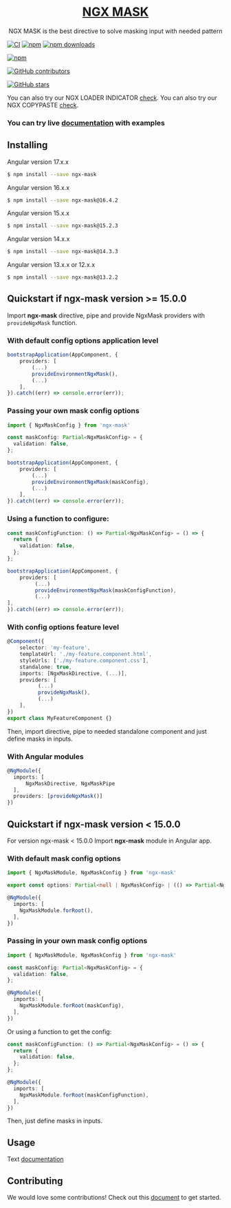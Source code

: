 <a href="http://jsdaddy.io/img/logo.png">
  <h1 align="center">NGX MASK</h1>
</a>

<p align="center">
  NGX MASK is the best directive to solve masking input with needed pattern
</p>

[![CI](https://github.com/JsDaddy/ngx-mask/actions/workflows/quality-check.yml/badge.svg?branch=develop)](https://github.com/JsDaddy/ngx-mask/actions/workflows/main.yml)
[![npm](https://img.shields.io/npm/v/ngx-mask.svg)](https://www.npmjs.com/package/ngx-mask)
[![npm downloads](https://img.shields.io/npm/dt/ngx-mask.svg)](https://npmjs.org/ngx-mask)

[![npm](https://img.shields.io/npm/dm/ngx-mask.svg)](https://www.npmjs.com/package/ngx-mask)

[![GitHub contributors](https://img.shields.io/github/contributors/JSDaddy/ngx-mask.svg?style=flat)](https://github.com/JSDaddy/ngx-mask)

[![GitHub stars](https://img.shields.io/github/stars/JSDaddy/ngx-mask.svg?label=GitHub%20Stars&style=flat)](https://github.com/JSDaddy/ngx-mask)

You can also try our NGX LOADER INDICATOR [check](https://www.npmjs.com/package/ngx-loader-indicator).
You can also try our NGX COPYPASTE [check](https://www.npmjs.com/package/ngx-copypaste).

### You can try live [documentation](https://jsdaddy.github.io/ngx-mask/) with examples

## Installing

Angular version 17.x.x

```bash
$ npm install --save ngx-mask
```

Angular version 16.x.x

```bash
$ npm install --save ngx-mask@16.4.2
```

Angular version 15.x.x

```bash
$ npm install --save ngx-mask@15.2.3
```

Angular version 14.x.x

```bash
$ npm install --save ngx-mask@14.3.3
```

Angular version 13.x.x or 12.x.x

```bash
$ npm install --save ngx-mask@13.2.2
```

## Quickstart if ngx-mask version >= 15.0.0

Import **ngx-mask** directive, pipe and provide NgxMask providers with `provideNgxMask` function.

### With default config options application level

```typescript
bootstrapApplication(AppComponent, {
    providers: [
        (...)
        provideEnvironmentNgxMask(),
        (...)
    ],
}).catch((err) => console.error(err));
```

### Passing your own mask config options

```typescript
import { NgxMaskConfig } from 'ngx-mask'

const maskConfig: Partial<NgxMaskConfig> = {
  validation: false,
};

bootstrapApplication(AppComponent, {
    providers: [
        (...)
        provideEnvironmentNgxMask(maskConfig),
        (...)
    ],
}).catch((err) => console.error(err));
```

### Using a function to configure:

```typescript
const maskConfigFunction: () => Partial<NgxMaskConfig> = () => {
  return {
    validation: false,
  };
};

bootstrapApplication(AppComponent, {
    providers: [
         (...)
         provideEnvironmentNgxMask(maskConfigFunction),
         (...)
],
}).catch((err) => console.error(err));
```

### With config options feature level

```typescript
@Component({
    selector: 'my-feature',
    templateUrl: './my-feature.component.html',
    styleUrls: ['./my-feature.component.css'],
    standalone: true,
    imports: [NgxMaskDirective, (...)],
    providers: [
          (...)
          provideNgxMask(),
          (...)
    ],
})
export class MyFeatureComponent {}
```

Then, import directive, pipe to needed standalone component and just define masks in inputs.

### With Angular modules

```typescript
@NgModule({
  imports: [
      NgxMaskDirective, NgxMaskPipe
  ],
  providers: [provideNgxMask()]
})
```

## Quickstart if ngx-mask version < 15.0.0

For version ngx-mask < 15.0.0
Import **ngx-mask** module in Angular app.

### With default mask config options

```typescript
import { NgxMaskModule, NgxMaskConfig } from 'ngx-mask'

export const options: Partial<null | NgxMaskConfig> | (() => Partial<NgxMaskConfig>) = null;

@NgModule({
  imports: [
    NgxMaskModule.forRoot(),
  ],
})
```

### Passing in your own mask config options

```typescript
import { NgxMaskModule, NgxMaskConfig } from 'ngx-mask'

const maskConfig: Partial<NgxMaskConfig> = {
  validation: false,
};

@NgModule({
  imports: [
    NgxMaskModule.forRoot(maskConfig),
  ],
})
```

Or using a function to get the config:

```typescript
const maskConfigFunction: () => Partial<NgxMaskConfig> = () => {
  return {
    validation: false,
  };
};

@NgModule({
  imports: [
    NgxMaskModule.forRoot(maskConfigFunction),
  ],
})
```

Then, just define masks in inputs.

## Usage

Text [documentation](https://github.com/JsDaddy/ngx-mask/blob/develop/USAGE.md)

## Contributing

We would love some contributions! Check out this [document](https://github.com/JsDaddy/ngx-mask/blob/develop/CONTRIBUTING.md) to get started.
